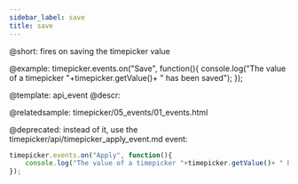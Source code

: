 ```yaml
---
sidebar_label: save
title: save
---          
```


@short:
fires on saving the timepicker value



@example:
timepicker.events.on("Save", function(){
	console.log("The value of a timepicker "+timepicker.getValue()+ " has been saved");
});


@template: api_event
@descr:


@relatedsample: timepicker/05_events/01_events.html

@deprecated: instead of it, use the timepicker/api/timepicker_apply_event.md event:

~~~js
timepicker.events.on("Apply", function(){
	console.log("The value of a timepicker "+timepicker.getValue()+ " has been saved");
});
~~~